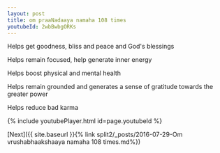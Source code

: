 ```yaml
---
layout: post
title: om praaNadaaya namaha 108 times
youtubeId: 2wbBwbgORKs
---
```

 
 
Helps get goodness, bliss and peace and God's blessings
 
Helps remain focused, help generate inner energy 
 
Helps boost physical and mental health 
 
Helps remain grounded and generates a sense of gratitude towards the greater power 
 
Helps reduce bad karma
 
 
 
 


{% include youtubePlayer.html id=page.youtubeId %}
 
[Next]({{ site.baseurl }}{% link  split2/_posts/2016-07-29-Om vrushabhaakshaaya namaha 108 times.md%})
 
